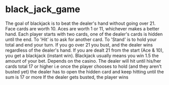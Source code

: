 # black_jack_game
The goal of blackjack is to beat the dealer's hand without going over 21.
Face cards are worth 10. Aces are worth 1 or 11, whichever makes a better hand.
Each player starts with two cards, one of the dealer's cards is hidden until the end.
To 'Hit' is to ask for another card. To 'Stand' is to hold your total and end your turn.
If you go over 21 you bust, and the dealer wins regardless of the dealer's hand.
If you are dealt 21 from the start (Ace & 10), you get a blackjack (instant win).
Blackjack usually means you win 1.5 the amount of your bet. Depends on the casino.
The dealer will hit until his/her cards total 17 or higher i.e once the player chooses to hold (and they aren't busted yet) the dealer has to open the hidden card and keep hitting until the sum is 17 or more
If the dealer gets busted, the player wins
